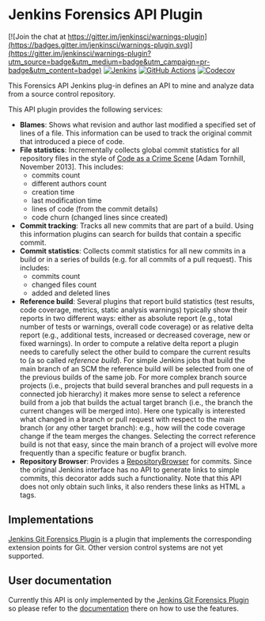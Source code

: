 # Jenkins Forensics API Plugin

[![Join the chat at https://gitter.im/jenkinsci/warnings-plugin](https://badges.gitter.im/jenkinsci/warnings-plugin.svg)](https://gitter.im/jenkinsci/warnings-plugin?utm_source=badge&utm_medium=badge&utm_campaign=pr-badge&utm_content=badge)
[![Jenkins](https://ci.jenkins.io/job/Plugins/job/forensics-api-plugin/job/main/badge/icon?subject=Jenkins%20CI)](https://ci.jenkins.io/job/Plugins/job/forensics-api-plugin/job/main/)
[![GitHub Actions](https://github.com/jenkinsci/forensics-api-plugin/workflows/GitHub%20CI/badge.svg?branch=main)](https://github.com/jenkinsci/forensics-api-plugin/actions)
[![Codecov](https://codecov.io/gh/jenkinsci/forensics-api-plugin/branch/master/graph/badge.svg)](https://codecov.io/gh/jenkinsci/forensics-api-plugin)

This Forensics API Jenkins plug-in defines an API to mine and analyze data from a source control repository. 
 
This API plugin provides the following services:
- **Blames**: Shows what revision and author last modified a specified set of lines of a file. This information can be 
used to track the original commit that introduced a piece of code. 
- **File statistics**: Incrementally collects global commit statistics for all repository files in the style of 
  [Code as a Crime Scene](https://www.adamtornhill.com/articles/crimescene/codeascrimescene.htm) 
  \[Adam Tornhill, November 2013\]. This includes:
  - commits count
  - different authors count
  - creation time
  - last modification time
  - lines of code (from the commit details)
  - code churn (changed lines since created)
- **Commit tracking**: Tracks all new commits that are part of a build. Using this information plugins can search for 
 builds that contain a specific commit. 
- **Commit statistics**: Collects commit statistics for all new commits in a build or in a series of builds (e.g. for 
all commits of a pull request). This includes: 
  - commits count
  - changed files count
  - added and deleted lines 
- **Reference build**: Several plugins that report build statistics (test results, code coverage, metrics, static 
analysis warnings) typically show their reports in two different ways: either as absolute report 
(e.g., total number of tests or warnings, overall code coverage) or as relative delta report (e.g., additional tests,
increased or decreased coverage, new or fixed warnings). In order to compute a relative delta report a plugin needs 
to carefully select the other build to compare the current results to (a so called *reference build*). 
For simple Jenkins jobs that build the main branch of an SCM the reference build will be selected from one of the 
previous builds of the same job. For more complex branch source projects (i.e., projects that build several branches 
and pull requests in a connected job hierarchy) it makes more sense to select a reference build from a job 
that builds the actual target branch (i.e., the branch the current changes will be merged into). Here one typically is
interested what changed in a branch or pull request with respect to the main branch (or any other 
target branch): e.g., how will the code coverage change if the team merges the changes. Selecting the correct reference
build is not that easy, since the main branch of a project will evolve more frequently than a specific feature or bugfix
branch.    
- **Repository Browser**: Provides a [RepositoryBrowser](https://javadoc.jenkins.io/hudson/scm/RepositoryBrowser.html) 
  for commits. Since the original Jenkins interface has no API to generate links to simple
  commits, this decorator adds such a functionality. Note that this API does not only obtain such links, it also
  renders these links as HTML `a` tags.

## Implementations

[Jenkins Git Forensics Plugin](https://github.com/jenkinsci/git-forensics-plugin) is a plugin that implements the 
corresponding extension points for Git. Other version control systems are not yet supported.  

## User documentation

Currently this API is only implemented by the 
[Jenkins Git Forensics Plugin](https://github.com/jenkinsci/git-forensics-plugin)
so please refer to the [documentation](https://github.com/jenkinsci/git-forensics-plugin/blob/master/README.md)
there on how to use the features. 

